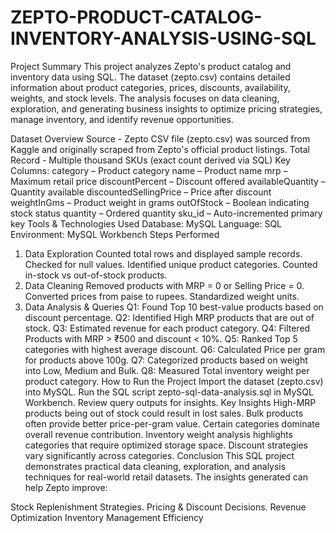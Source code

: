 # ZEPTO-PRODUCT-CATALOG-INVENTORY-ANALYSIS-USING-SQL
Project Summary
This project analyzes Zepto's product catalog and inventory data using SQL. The dataset (zepto.csv) contains detailed information about product categories, prices, discounts, availability, weights, and stock levels. The analysis focuses on data cleaning, exploration, and generating business insights to optimize pricing strategies, manage inventory, and identify revenue opportunities.

Dataset Overview
Source - Zepto CSV file (zepto.csv) was sourced from Kaggle and originally scraped from Zepto's official product listings.
Total Record - Multiple thousand SKUs (exact count derived via SQL)
Key Columns:
category – Product category
name – Product name
mrp – Maximum retail price
discountPercent – Discount offered
availableQuantity – Quantity available
discountedSellingPrice – Price after discount
weightInGms – Product weight in grams
outOfStock – Boolean indicating stock status
quantity – Ordered quantity
sku_id – Auto-incremented primary key
Tools & Technologies Used
Database: MySQL
Language: SQL
Environment: MySQL Workbench
Steps Performed
1. Data Exploration
Counted total rows and displayed sample records.
Checked for null values.
Identified unique product categories.
Counted in-stock vs out-of-stock products.
2. Data Cleaning
Removed products with MRP = 0 or Selling Price = 0.
Converted prices from paise to rupees.
Standardized weight units.
3. Data Analysis & Queries
Q1: Found Top 10 best-value products based on discount percentage.
Q2: Identified High MRP products that are out of stock.
Q3: Estimated revenue for each product category.
Q4: Filtered Products with MRP > ₹500 and discount < 10%.
Q5: Ranked Top 5 categories with highest average discount.
Q6: Calculated Price per gram for products above 100g.
Q7: Categorized products based on weight into Low, Medium and Bulk.
Q8: Measured Total inventory weight per product category.
How to Run the Project
Import the dataset (zepto.csv) into MySQL.
Run the SQL script zepto-sql-data-analysis.sql in MySQL Workbench.
Review query outputs for insights.
Key Insights
High-MRP products being out of stock could result in lost sales.
Bulk products often provide better price-per-gram value.
Certain categories dominate overall revenue contribution.
Inventory weight analysis highlights categories that require optimized storage space.
Discount strategies vary significantly across categories.
Conclusion
This SQL project demonstrates practical data cleaning, exploration, and analysis techniques for real-world retail datasets. The insights generated can help Zepto improve:

Stock Replenishment Strategies.
Pricing & Discount Decisions.
Revenue Optimization
Inventory Management Efficiency
